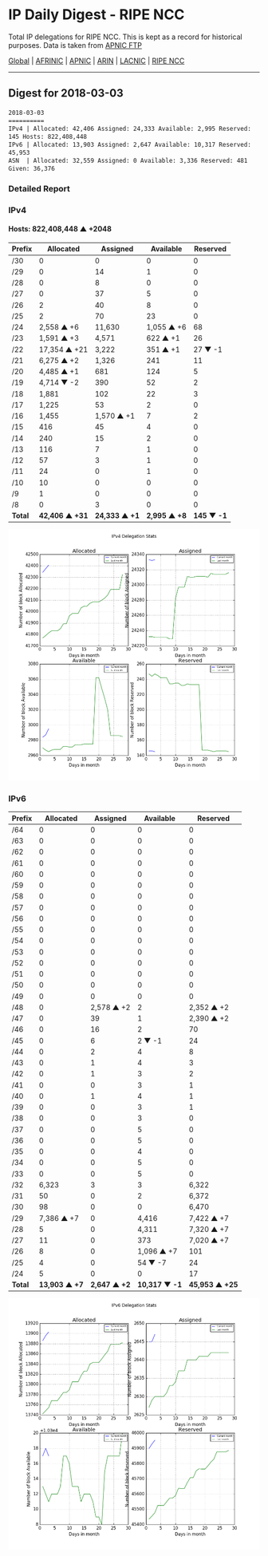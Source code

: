 # IP Daily Digest - RIPE NCC

Total IP delegations for RIPE NCC. This is kept as a record for historical purposes. Data is taken from [APNIC FTP](https://ftp.apnic.net/)

[Global](https://github.com/csmets/IP-Daily-Digest) | [AFRINIC](https://github.com/csmets/IP-Daily-Digest/tree/master/archives/AFRINIC) | [APNIC](https://github.com/csmets/IP-Daily-Digest/tree/master/archives/APNIC) | [ARIN](https://github.com/csmets/IP-Daily-Digest/tree/master/archives/ARIN) | [LACNIC](https://github.com/csmets/IP-Daily-Digest/tree/master/archives/LACNIC) | [RIPE NCC](https://github.com/csmets/IP-Daily-Digest/tree/master/archives/RIPE_NCC)

---

## Digest for 2018-03-03
```
2018-03-03
==========
IPv4 | Allocated: 42,406 Assigned: 24,333 Available: 2,995 Reserved: 145 Hosts: 822,408,448
IPv6 | Allocated: 13,903 Assigned: 2,647 Available: 10,317 Reserved: 45,953
ASN  | Allocated: 32,559 Assigned: 0 Available: 3,336 Reserved: 481 Given: 36,376
```

### Detailed Report

### IPv4

#### Hosts: **822,408,448 ▲ +2048**

| Prefix | Allocated | Assigned | Available | Reserved |
| ----- | ----- | ----- | ----- | ----- |
| /30 | 0 | 0 | 0 | 0 |
| /29 | 0 | 14 | 1 | 0 |
| /28 | 0 | 8 | 0 | 0 |
| /27 | 0 | 37 | 5 | 0 |
| /26 | 2 | 40 | 8 | 0 |
| /25 | 2 | 70 | 23 | 0 |
| /24 | 2,558 ▲ +6 | 11,630 | 1,055 ▲ +6 | 68 |
| /23 | 1,591 ▲ +3 | 4,571 | 622 ▲ +1 | 26 |
| /22 | 17,354 ▲ +21 | 3,222 | 351 ▲ +1 | 27 ▼ -1 |
| /21 | 6,275 ▲ +2 | 1,326 | 241 | 11 |
| /20 | 4,485 ▲ +1 | 681 | 124 | 5 |
| /19 | 4,714 ▼ -2 | 390 | 52 | 2 |
| /18 | 1,881 | 102 | 22 | 3 |
| /17 | 1,225 | 53 | 2 | 0 |
| /16 | 1,455 | 1,570 ▲ +1 | 7 | 2 |
| /15 | 416 | 45 | 4 | 0 |
| /14 | 240 | 15 | 2 | 0 |
| /13 | 116 | 7 | 1 | 0 |
| /12 | 57 | 3 | 1 | 0 |
| /11 | 24 | 0 | 1 | 0 |
| /10 | 10 | 0 | 0 | 0 |
| /9 | 1 | 0 | 0 | 0 |
| /8 | 0 | 3 | 0 | 0 |
| **Total** | **42,406 ▲ +31** | **24,333 ▲ +1** | **2,995 ▲ +8** | **145 ▼ -1** |

![ipv4-stats](ipv4-figure.png)

### IPv6

| Prefix | Allocated | Assigned | Available | Reserved |
| ----- | ----- | ----- | ----- | ----- |
| /64 | 0 | 0 | 0 | 0 |
| /63 | 0 | 0 | 0 | 0 |
| /62 | 0 | 0 | 0 | 0 |
| /61 | 0 | 0 | 0 | 0 |
| /60 | 0 | 0 | 0 | 0 |
| /59 | 0 | 0 | 0 | 0 |
| /58 | 0 | 0 | 0 | 0 |
| /57 | 0 | 0 | 0 | 0 |
| /56 | 0 | 0 | 0 | 0 |
| /55 | 0 | 0 | 0 | 0 |
| /54 | 0 | 0 | 0 | 0 |
| /53 | 0 | 0 | 0 | 0 |
| /52 | 0 | 0 | 0 | 0 |
| /51 | 0 | 0 | 0 | 0 |
| /50 | 0 | 0 | 0 | 0 |
| /49 | 0 | 0 | 0 | 0 |
| /48 | 0 | 2,578 ▲ +2 | 2 | 2,352 ▲ +2 |
| /47 | 0 | 39 | 1 | 2,390 ▲ +2 |
| /46 | 0 | 16 | 2 | 70 |
| /45 | 0 | 6 | 2 ▼ -1 | 24 |
| /44 | 0 | 2 | 4 | 8 |
| /43 | 0 | 1 | 4 | 3 |
| /42 | 0 | 1 | 3 | 2 |
| /41 | 0 | 0 | 3 | 1 |
| /40 | 0 | 1 | 4 | 1 |
| /39 | 0 | 0 | 3 | 1 |
| /38 | 0 | 0 | 3 | 0 |
| /37 | 0 | 0 | 5 | 0 |
| /36 | 0 | 0 | 5 | 0 |
| /35 | 0 | 0 | 4 | 0 |
| /34 | 0 | 0 | 5 | 0 |
| /33 | 0 | 0 | 5 | 0 |
| /32 | 6,323 | 3 | 3 | 6,322 |
| /31 | 50 | 0 | 2 | 6,372 |
| /30 | 98 | 0 | 0 | 6,470 |
| /29 | 7,386 ▲ +7 | 0 | 4,416 | 7,422 ▲ +7 |
| /28 | 5 | 0 | 4,311 | 7,320 ▲ +7 |
| /27 | 11 | 0 | 373 | 7,020 ▲ +7 |
| /26 | 8 | 0 | 1,096 ▲ +7 | 101 |
| /25 | 4 | 0 | 54 ▼ -7 | 24 |
| /24 | 5 | 0 | 0 | 17 |
| **Total** | **13,903 ▲ +7** | **2,647 ▲ +2** | **10,317 ▼ -1** | **45,953 ▲ +25** |

![ipv6-stats](ipv6-figure.png)